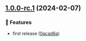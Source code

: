 ## [1.0.0-rc.1](https://github.com/ethiack/github-action/compare/...1.0.0-rc.1) (2024-02-07)


### 🚀 Features

* first release ([0acad6a](https://github.com/ethiack/github-action/commit/0acad6aef6915ee589e37fbfbc291bbf15a91d7a))
